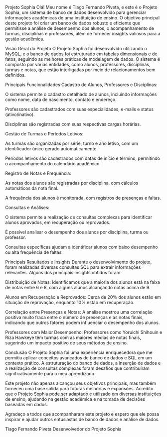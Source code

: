 Projeto Sophia
Olá! Meu nome é Tiago Fernando Piveta, e este é o Projeto Sophia, um sistema de banco de dados desenvolvido para gerenciar informações acadêmicas de uma instituição de ensino. O objetivo principal deste projeto foi criar um banco de dados robusto e eficiente que permitisse a análise de desempenho dos alunos, o acompanhamento de turmas, disciplinas e professores, além de fornecer insights valiosos para a gestão acadêmica.

Visão Geral do Projeto
O Projeto Sophia foi desenvolvido utilizando o MySQL, e o banco de dados foi estruturado em tabelas dimensionais e de fatos, seguindo as melhores práticas de modelagem de dados. O sistema é composto por várias entidades, como alunos, professores, disciplinas, turmas e notas, que estão interligadas por meio de relacionamentos bem definidos.

Principais Funcionalidades
Cadastro de Alunos, Professores e Disciplinas:

O sistema permite o cadastro detalhado de alunos, incluindo informações como nome, data de nascimento, contato e endereço.

Professores são cadastrados com suas especialidades, e-mails e status (ativo/inativo).

Disciplinas são registradas com suas respectivas cargas horárias.

Gestão de Turmas e Períodos Letivos:

As turmas são organizadas por série, turno e ano letivo, com um identificador único gerado automaticamente.

Períodos letivos são cadastrados com datas de início e término, permitindo o acompanhamento do calendário acadêmico.

Registro de Notas e Frequência:

As notas dos alunos são registradas por disciplina, com cálculos automáticos da nota final.

A frequência dos alunos é monitorada, com registros de presenças e faltas.

Consultas e Análises:

O sistema permite a realização de consultas complexas para identificar alunos aprovados, em recuperação ou reprovados.

É possível analisar o desempenho dos alunos por disciplina, turma ou professor.

Consultas específicas ajudam a identificar alunos com baixo desempenho ou alta frequência de faltas.

Principais Resultados e Insights
Durante o desenvolvimento do projeto, foram realizadas diversas consultas SQL para extrair informações relevantes. Alguns dos principais insights obtidos foram:

Distribuição de Notas: Identificamos que a maioria dos alunos está na faixa de notas entre 6 e 8, com alguns alunos alcançando notas acima de 9.

Alunos em Recuperação e Reprovados: Cerca de 20% dos alunos estão em situação de reprovação, enquanto 10% estão em recuperação.

Correlação entre Presenças e Notas: A análise mostrou uma correlação positiva muito fraca entre o número de presenças e as notas finais, indicando que outros fatores podem influenciar o desempenho dos alunos.

Professores com Maior Desempenho: Professores como Yoruichi Shihouin e Riza Hawkeye têm turmas com as maiores médias de notas finais, sugerindo um impacto positivo de seus métodos de ensino.

Conclusão
O Projeto Sophia foi uma experiência enriquecedora que me permitiu aplicar conceitos avançados de banco de dados e SQL em um contexto prático. A estruturação do banco de dados, a inserção de dados e a realização de consultas complexas foram desafios que contribuíram significativamente para o meu aprendizado.

Este projeto não apenas alcançou seus objetivos principais, mas também forneceu uma base sólida para futuras melhorias e expansões. Acredito que o Projeto Sophia pode ser adaptado e utilizado em diversas instituições de ensino, ajudando na gestão acadêmica e na tomada de decisões baseadas em dados.

Agradeço a todos que acompanharam este projeto e espero que ele possa inspirar e ajudar outros entusiastas de banco de dados e análise de dados.

Tiago Fernando Piveta
Desenvolvedor do Projeto Sophia